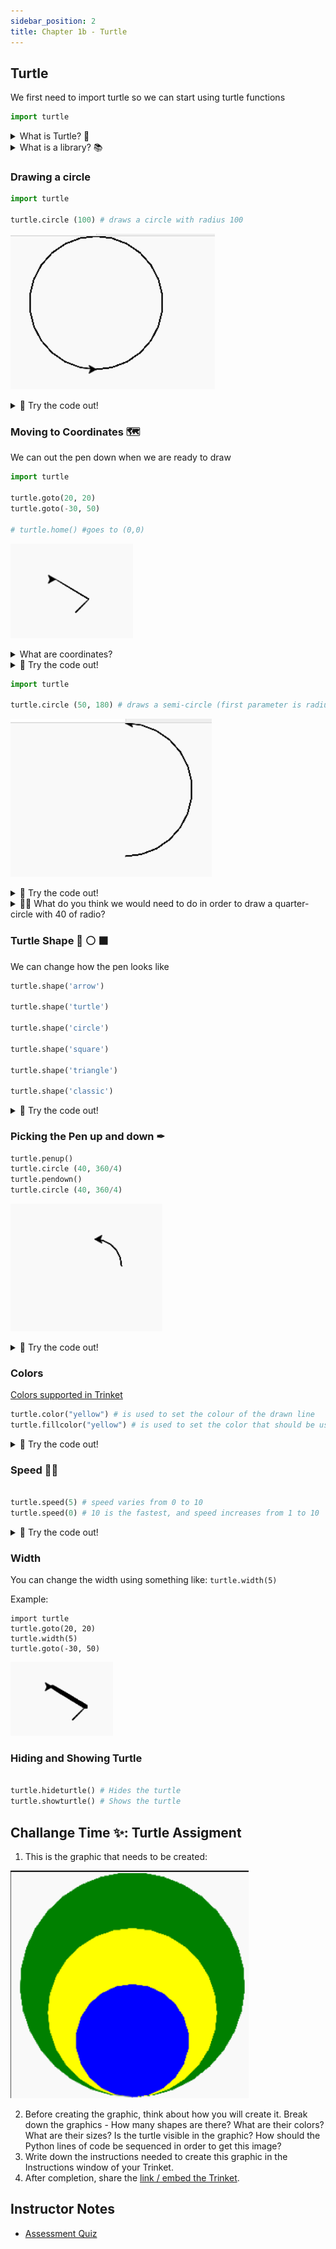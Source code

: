 ```yaml
---
sidebar_position: 2
title: Chapter 1b - Turtle
---
```



## Turtle

We first need to import turtle so we can start using turtle functions



```python
import turtle
```
<details>
<summary>
What is Turtle? 🐢
</summary>

a pre-installed Python library that enables users to create pictures and shapes by providing them with a virtual canvas
<iframe src="https://trinket.io/embed/python/553d685b05" width="100%" height="356" frameborder="0" marginwidth="0" marginheight="0" allowfullscreen></iframe>
</details>

<details>
<summary>
What is a library? 📚 
</summary>
In python libraries are a collection of modules, containing code that can be
used in different programs.


**Analogy**: Suppose you have a set of questions about Biology, I don't know much about
biology, so Ideally I would like to invite (import) a biology teacher to our
class so you can ask him biology questions.


```python
#The biology teacher library probably doesn't exist, but this is just to show how this would it would translate in code
import biology_teacher
# We invite our biology teacher to the room

biology_teacher.askBiologyQuestion("Can I turn my cat into diamond?")
# and now we are asking our biology teacher a biology related question


```

**Why is it useful?**
Is useful to have libraries as a way to get access to precreated code that can
help us accelerate our programming (so we can focus on creating what we want
instead of the details of something)

</details>


### Drawing a circle

```python
import turtle

turtle.circle (100) # draws a circle with radius 100

```
![](../../static/img/2022-04-25-03-04-06.png)


<details>
<summary>
🧪 Try the code out! 
</summary>
<iframe src="https://trinket.io/embed/python/a4f2245773?start=result" width="100%" height="300" frameborder="0" marginwidth="0" marginheight="0" allowfullscreen></iframe>

</details>


### Moving to Coordinates 🗺
We can out the pen down when we are ready to draw

```python
import turtle

turtle.goto(20, 20)
turtle.goto(-30, 50)

# turtle.home() #goes to (0,0)
```

![](../../static/img/2022-04-25-03-15-19.png)

<details>
<summary>
What are coordinates?
</summary>

![](../../static/img/2022-04-25-03-19-46.png)

</details>


<details>
<summary>
🧪 Try the code out! 
</summary>
<iframe src="https://trinket.io/embed/python/e35694aae3" width="100%" height="300" frameborder="0" marginwidth="0" marginheight="0" allowfullscreen></iframe>
</details>

```python
import turtle

turtle.circle (50, 180) # draws a semi-circle (first parameter is radius, second is degrees)

```

![](../../static/img/2022-04-25-03-03-11.png)

<details>
<summary>
🧪 Try the code out! 
</summary>
<iframe src="https://trinket.io/embed/python/9d34972885" width="100%" height="600" frameborder="0" marginwidth="0" marginheight="0" allowfullscreen></iframe>

</details>

<details>
<summary>
🙋‍♂️ What do you think we would need to do in order to draw a quarter-circle with 40 of radio?
</summary>

```python
import turtle
turtle.circle (50, 360/4) # or 90
```
<details>
<summary>
🧪 Try the code out! 
</summary>
<iframe src="https://trinket.io/embed/python/7f899ec800" width="100%" height="600" frameborder="0" marginwidth="0" marginheight="0" allowfullscreen></iframe>

</details>


</details>

### Turtle Shape 🐢 ⚪ ⬛

We can change how the pen looks like
```python
turtle.shape('arrow')

turtle.shape('turtle')

turtle.shape('circle')

turtle.shape('square')

turtle.shape('triangle')

turtle.shape('classic')
```


<details>
<summary>
🧪 Try the code out! 
</summary>
<iframe src="https://trinket.io/embed/python/7153a4c734?start=result" width="100%" height="300" frameborder="0" marginwidth="0" marginheight="0" allowfullscreen></iframe>

</details>


### Picking the Pen up and down ✒

```python
turtle.penup()
turtle.circle (40, 360/4) 
turtle.pendown()
turtle.circle (40, 360/4) 
```
![](../../static/img/2022-04-25-03-11-38.png)


<details>
<summary>
🧪 Try the code out! 
</summary>
<iframe src="https://trinket.io/embed/python/f9fc67c57a?start=result" width="100%" height="300" frameborder="0" marginwidth="0" marginheight="0" allowfullscreen></iframe>

</details>





### Colors

[Colors supported in Trinket](https://trinket.io/docs/colors)

```python
turtle.color("yellow") # is used to set the colour of the drawn line
turtle.fillcolor("yellow") # is used to set the color that should be used to fill the drawn figure

```

<details>
<summary>
🧪 Try the code out! 
</summary>
<iframe src="https://trinket.io/embed/python/62caae5597?start=result" width="100%" height="300" frameborder="0" marginwidth="0" marginheight="0" allowfullscreen></iframe>

</details>



### Speed 🏃‍♂️
```python

turtle.speed(5) # speed varies from 0 to 10
turtle.speed(0) # 10 is the fastest, and speed increases from 1 to 10
```


<details>
<summary>
🧪 Try the code out! 
</summary>
<iframe src="https://trinket.io/embed/python/aced5f41ad" width="100%" height="300" frameborder="0" marginwidth="0" marginheight="0" allowfullscreen></iframe>
</details>


### Width

You can change the width using something like:
`turtle.width(5)`

Example:
```
import turtle
turtle.goto(20, 20)
turtle.width(5)
turtle.goto(-30, 50)
```
![](../../static/img/2022-04-25-03-17-16.png)

### Hiding and Showing Turtle
```python

turtle.hideturtle() # Hides the turtle
turtle.showturtle() # Shows the turtle
```

## Challange Time ✨: Turtle Assigment

1. This is the graphic that needs to be created:


![](../../static/img/2022-04-25-03-45-57.png)

2. Before creating the graphic, think about how you will create it. Break down
   the graphics - How many shapes are there? What are their colors? What are
   their sizes? Is the turtle visible in the graphic? How should the Python
   lines of code be sequenced in order to get this image?
3. Write down the instructions needed to create this graphic in the Instructions window of your Trinket.
4. After completion, share the [link / embed the Trinket](https://forms.gle/Xcznm1uY195zkN3H9).


## Instructor Notes
- [Assessment Quiz](https://quizizz.com/admin/quiz/61473f7698d4c1001db8ed00/intro-to-python-lesson-1-quiz)